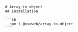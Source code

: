         # Array to object
        ## Installation

        ```sh
          npm i @useweb/array-to-object
        ```
